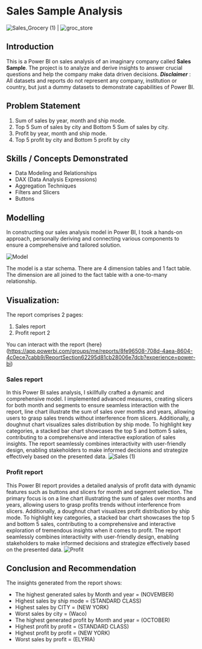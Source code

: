 # Sales Sample Analysis

![Sales_Grocery (1)](https://github.com/habeebsalaudeen/Sales-Sample-Analysis/assets/97491265/55a6ee42-4155-45f7-af9d-1fc626c24a6b) | ![groc_store](https://github.com/habeebsalaudeen/Sales-Sample-Analysis/assets/97491265/1f3f188a-cb9c-4d0e-a974-eb8af42f2cb0)


## Introduction
This is a Power BI on sales analysis of an imaginary company called **Sales Sample**.
The project is to analyze and derive insights to answer crucial questions and help the company make data driven 
decisions.
**_Disclaimer_** : All datasets and reports do not represent any company, institution or country, but just a 
dummy datasets to demonstrate capabilities of Power BI.

## Problem Statement
1. Sum of sales by year, month and ship mode. 
2. Top 5 Sum of sales by city and Bottom 5 Sum of sales by city.
3. Profit  by year, month and ship mode.
4. Top 5 profit by city and Bottom 5 profit by city

## Skills / Concepts Demonstrated
- Data Modeling and Relationships
- DAX (Data Analysis Expressions)
- Aggregation Techniques
- Filters and Slicers
- Buttons

## Modelling
In constructing our sales analysis model in Power BI, I took a hands-on approach, personally deriving and connecting 
various components to ensure a comprehensive and tailored solution. 

![Model](https://github.com/habeebsalaudeen/Sales-Sample-Analysis/assets/97491265/7850110f-a587-48f4-a7ce-a1609219b3de)

The model is a star schema.
There are 4 dimension tables and 1 fact table. The dimension are all joined to the fact table with a one-to-many relationship.

## Visualization:

The report comprises 2 pages:
1. Sales report 
2. Profit report 2

You can interact with the report {here} 
(https://app.powerbi.com/groups/me/reports/8fe96508-708d-4aea-8604-4c0ece7cabb9/ReportSection62295d81cb28006e7dcb?experience=power-bi)

### Sales report
In this Power BI sales analysis, I skillfully crafted a dynamic and comprehensive model. I implemented advanced measures, creating slicers for both month and segments to ensure seamless interaction with the report, line chart illustrate the sum of sales over months and years, allowing users to grasp sales trends without interference from slicers. Additionally, a doughnut chart visualizes sales distribution by ship mode. To highlight key categories, a stacked bar chart showcases the top 5 and bottom 5 sales, contributing to a comprehensive and interactive exploration of sales insights. The report seamlessly combines interactivity with user-friendly design, enabling stakeholders to make informed decisions and strategize effectively based on the presented data.
![Sales (1)](https://github.com/habeebsalaudeen/Sales-Sample-Analysis/assets/97491265/54493a37-a3f8-41f6-af64-0e5d846fd5c7)


### Profit report
This Power BI report provides a detailed analysis of profit data with dynamic features such as buttons and slicers for month and segment selection. The primary focus is on a line chart illustrating the sum of sales over months and years, allowing users to grasp profits trends without interference from slicers. Additionally, a doughnut chart visualizes profit distribution by ship mode. To highlight key categories, a stacked bar chart showcases the top 5 and bottom 5 sales, contributing to a comprehensive and interactive exploration of tremendous insights when it comes to profit. The report seamlessly combines interactivity with user-friendly design, enabling stakeholders to make informed decisions and strategize effectively based on the presented data.
![Profit](https://github.com/habeebsalaudeen/Sales-Sample-Analysis/assets/97491265/3e83b7c2-4152-4f9e-a2bc-c25ff7b58f9a)


## Conclusion and Recommendation
The insights generated from the report shows:
- The highest generated sales by Month and year = (NOVEMBER)
- Highest sales by ship mode = (STANDARD CLASS)
- Highest sales by CITY = (NEW YORK)
- Worst sales by city = (Waco)
- The highest generated profit by Month and year = (OCTOBER)
- Highest profit by profit = (STANDARD CLASS)
- Highest profit by profit = (NEW YORK)
- Worst sales by profit = (ELYRIA)
